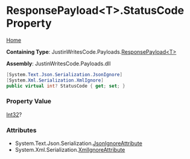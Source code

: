 # ResponsePayload\<T\>\.StatusCode Property

[Home](../../../README.md)

**Containing Type**: JustinWritesCode\.Payloads\.[ResponsePayload\<T\>](../README.md)

**Assembly**: JustinWritesCode\.Payloads\.dll

```csharp
[System.Text.Json.Serialization.JsonIgnore]
[System.Xml.Serialization.XmlIgnore]
public virtual int? StatusCode { get; set; }
```

### Property Value

[Int32](https://docs.microsoft.com/en-us/dotnet/api/system.int32)?

### Attributes

* System\.Text\.Json\.Serialization\.[JsonIgnoreAttribute](https://docs.microsoft.com/en-us/dotnet/api/system.text.json.serialization.jsonignoreattribute)
* System\.Xml\.Serialization\.[XmlIgnoreAttribute](https://docs.microsoft.com/en-us/dotnet/api/system.xml.serialization.xmlignoreattribute)


